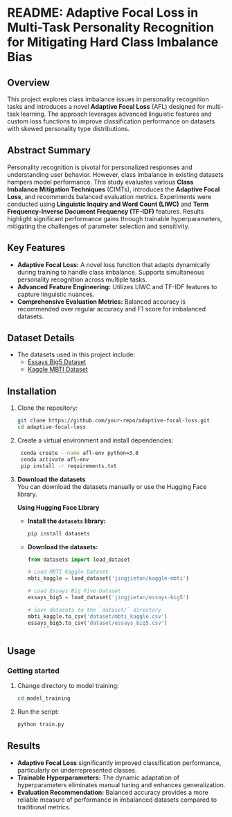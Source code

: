 # README: Adaptive Focal Loss in Multi-Task Personality Recognition for Mitigating Hard Class Imbalance Bias

## Overview
This project explores class imbalance issues in personality recognition tasks and introduces a novel **Adaptive Focal Loss** (AFL) designed for multi-task learning. The approach leverages advanced linguistic features and custom loss functions to improve classification performance on datasets with skewed personality type distributions.

## Abstract Summary
Personality recognition is pivotal for personalized responses and understanding user behavior. However, class imbalance in existing datasets hampers model performance. This study evaluates various **Class Imbalance Mitigation Techniques** (CIMTs), introduces the **Adaptive Focal Loss**, and recommends balanced evaluation metrics. Experiments were conducted using **Linguistic Inquiry and Word Count (LIWC)** and **Term Frequency-Inverse Document Frequency (TF-IDF)** features. Results highlight significant performance gains through trainable hyperparameters, mitigating the challenges of parameter selection and sensitivity.

## Key Features
- **Adaptive Focal Loss:** A novel loss function that adapts dynamically during training to handle class imbalance. Supports simultaneous personality recognition across multiple tasks.
- **Advanced Feature Engineering:** Utilizes LIWC and TF-IDF features to capture linguistic nuances.
- **Comprehensive Evaluation Metrics:** Balanced accuracy is recommended over regular accuracy and F1 score for imbalanced datasets.

## Dataset Details
- The datasets used in this project include:
    - [Essays Big5 Dataset](https://huggingface.co/datasets/jingjietan/essays-big5)
    - [Kaggle MBTI Dataset](https://huggingface.co/datasets/jingjietan/kaggle-mbti)

## Installation
1. Clone the repository:
   ```bash
   git clone https://github.com/your-repo/adaptive-focal-loss.git
   cd adaptive-focal-loss
   ```
2. Create a virtual environment and install dependencies:
   ```bash
    conda create --name afl-env python=3.8
    conda activate afl-env
    pip install -r requirements.txt
   ```

3. **Download the datasets**  
    You can download the datasets manually or use the Hugging Face library.

    **Using Hugging Face Library**  
    -  **Install the `datasets` library:**
        ```bash
        pip install datasets
        ```
    - **Download the datasets:**
        ```python
        from datasets import load_dataset

        # Load MBTI Kaggle Dataset
        mbti_kaggle = load_dataset('jingjietan/kaggle-mbti')

        # Load Essays Big Five Dataset
        essays_big5 = load_dataset('jingjietan/essays-big5')

        # Save datasets to the `dataset/` directory
        mbti_kaggle.to_csv('dataset/mbti_kaggle.csv')
        essays_big5.to_csv('dataset/essays_big5.csv')
            ```


## Usage

### Getting started
1. Change directory to model training:
    ```bash
    cd model_training
    ```
2. Run the script:
    ```bash
    python train.py
    ```


## Results
- **Adaptive Focal Loss** significantly improved classification performance, particularly on underrepresented classes.
- **Trainable Hyperparameters:** The dynamic adaptation of hyperparameters eliminates manual tuning and enhances generalization.
- **Evaluation Recommendation:** Balanced accuracy provides a more reliable measure of performance in imbalanced datasets compared to traditional metrics.



